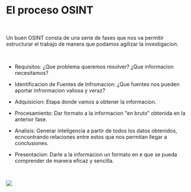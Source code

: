 # El proceso OSINT

<br>

Un buen OSINT consta de una serie de fases que nos va permitir estructurar el trabajo de manera que podamos agilizar la investigacion.

<br>

* Requisitos: ¿Que problema queremos resolver? ¿Que informacion necesitamos?

* Identificacion de Fuentes de Infromacion: ¿Que fuentes nos pueden aportar infrormacion valiosa y veraz?

* Adquisicion: Etapa donde vamos a obtener la informacion.

* Procesamiento: Dar formato a la informacion "en bruto" obtenida en la anterior fase.

* Analisis: Generar inteligencia a partir de todos los datos obtenidos, ecncontrando relaciones entre estos que nos permitan llegar a conclusiones.

* Presentacion: Darle a la informacion un formato en e que se pueda comprender de manera eficaz y sencilla.

<br>

![](https://i0.wp.com/derechodelared.com/wp-content/uploads/2021/03/fases-OSINT.png?w=463&ssl=1)